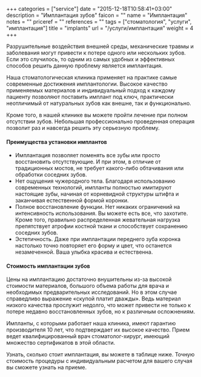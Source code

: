 +++
categories = ["service"]
date = "2015-12-18T10:58:41+03:00"
description = "Имплантация зубов"
faicon = ""
name = "Имплантация"
notes = ""
priceref = ""
references = ""
tags = ["стоматология", "услуги", "имплантация"]
title = "implants"
url = "/услуги/имплантация"
weight = 4
+++

Разрушительные воздействия внешней среды, механические травмы и заболевания могут привести к потере одного или нескольких зубов. Если это случилось, то одним из самых удобных и эффективных способов решить данную проблему является имплантация.

Наша стоматологическая клиника применяет на практике самые современные достижения имплантологии.<!--more--> Высокое качество применяемых материалов и индивидуальный подход к каждому пациенту позволяют поставить имплант под ключ, практически неотличимый от натуральных зубов как внешне, так и функционально.

Кроме того, в нашей клинике вы можете пройти лечение при полном отсутствии зубов. Небольшая профессионально проведенная операция позволит раз и навсегда решить эту серьезную проблему.

#### Преимущества установки имплантов
+ Имплантация позволяет поменять все зубы или просто восстановить отсутствующие. И при этом, в отличие от традиционных мостов, не требует какого-либо обтачивания или обработки соседних зубов.
+ Нет ощущения чужеродного тела. Благодаря использованию современных технологий, импланты полностью имитируют настоящие зубы, начиная от корневидной структуры штифта и заканчивая естественной формой коронки.
+ Полное восстановление функции. Нет никаких ограничений на интенсивность использования. Вы можете есть все, что захотите. Кроме того, правильно распределенная жевательная нагрузка препятствует атрофии костной ткани и способствует сохранению соседних зубов.
+ Эстетичность. Даже при имплантации переднего зуба коронка настолько точно повторяет его форму и цвет, что останется незамеченной. Ваша улыбка красива и естественна.

#### Стоимость имплантации зубов
Цены на имплантацию достаточно внушительны из-за высокой стоимости материалов, большого объема работы для врача и необходимых предварительных исследований. Но в этом случае справедливо выражение «скупой платит дважды». Ведь материал низкого качества прослужит недолго, что может привести не только к потере недавно восстановленных зубов, но к различным осложнениям.

Импланты, с которыми работает наша клиника, имеют гарантию производителя 10 лет, что подтверждает их высокое качество. Прием ведет квалифицированный врач стоматолог-хирург, имеющий множество сертификатов в этой области.

Узнать, сколько стоит имплантация, вы можете в таблице ниже. Точную стоимость процедуры с индивидуальным расчетом для вашего случая вы сможете узнать на приеме.